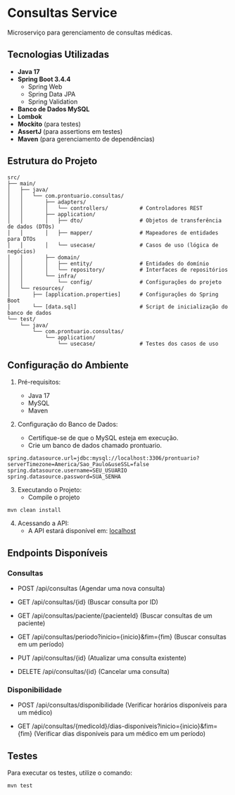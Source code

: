 # Consultas Service

Microserviço para gerenciamento de consultas médicas.

## Tecnologias Utilizadas

- **Java 17**
- **Spring Boot 3.4.4**
  - Spring Web
  - Spring Data JPA
  - Spring Validation
- **Banco de Dados MySQL**
- **Lombok**
- **Mockito** (para testes)
- **AssertJ** (para assertions em testes)
- **Maven** (para gerenciamento de dependências)

## Estrutura do Projeto

```plaintext
src/
├── main/
│   ├── java/
│   │   └── com.prontuario.consultas/
│   │       ├── adapters/
│   │       │   └── controllers/          # Controladores REST
│   │       ├── application/
│   │       │   ├── dto/                  # Objetos de transferência de dados (DTOs)
│   │       │   ├── mapper/               # Mapeadores de entidades para DTOs
│   │       │   └── usecase/              # Casos de uso (lógica de negócios)
│   │       ├── domain/
│   │       │   ├── entity/               # Entidades do domínio
│   │       │   └── repository/           # Interfaces de repositórios
│   │       └── infra/
│   │           └── config/               # Configurações do projeto
│   └── resources/
│       ├── [application.properties]      # Configurações do Spring Boot
│       └── [data.sql]                    # Script de inicialização do banco de dados
└── test/
    └── java/
        └── com.prontuario.consultas/
            └── application/
                └── usecase/              # Testes dos casos de uso
```

## Configuração do Ambiente

1. Pré-requisitos:
   - Java 17
   - MySQL
   - Maven
    
2. Configuração do Banco de Dados:
    - Certifique-se de que o MySQL esteja em execução.
    - Crie um banco de dados chamado prontuario.

```plaintext
spring.datasource.url=jdbc:mysql://localhost:3306/prontuario?serverTimezone=America/Sao_Paulo&useSSL=false
spring.datasource.username=SEU_USUARIO
spring.datasource.password=SUA_SENHA
```
3. Executando o Projeto:
   - Compile o projeto

```plaintext
mvn clean install
```

4. Acessando a API:
   - A API estará disponível em: [localhost](http://localhost:8080/api/consultas)

## Endpoints Disponíveis

### Consultas

  - POST /api/consultas (Agendar uma nova consulta)

  - GET /api/consultas/{id} (Buscar consulta por ID)

  - GET /api/consultas/paciente/{pacienteId} (Buscar consultas de um paciente)

  - GET /api/consultas/periodo?inicio={inicio}&fim={fim} (Buscar consultas em um período)

  - PUT /api/consultas/{id} (Atualizar uma consulta existente)

  - DELETE /api/consultas/{id} (Cancelar uma consulta)

### Disponibilidade

  - POST /api/consultas/disponibilidade (Verificar horários disponíveis para um médico)

  - GET /api/consultas/{medicoId}/dias-disponiveis?inicio={inicio}&fim={fim} (Verificar dias disponíveis para um médico em um período)

## Testes

Para executar os testes, utilize o comando:

```plaintext
mvn test
```

